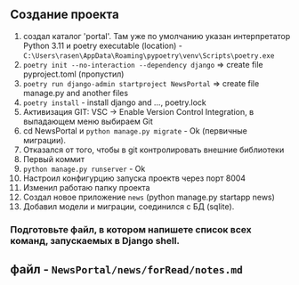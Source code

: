  Создание проекта
 -------------------
1. создал каталог 'portal'. Там уже по умолчанию указан интерпретатор Python  3.11 и poetry executable (location) - `C:\Users\rasen\AppData\Roaming\pypoetry\venv\Scripts\poetry.exe`
2. `poetry init --no-interaction --dependency django` => create file pyproject.toml  (пропустил)
3. `poetry run django-admin startproject NewsPortal` => create file manage.py and another files
4. `poetry install` - install django and ..., poetry.lock
5. Активизация GIT: VSC -> Enable Version Control Integration, в выпадающем меню выбираем Git
6. cd NewsPortal и `python manage.py migrate` - Ok (первичные миграции). 
7. Отказался от того, чтобы в git контролировать внешние библиотеки
8. Первый коммит  
9. `python manage.py runserver` - Ok
10. Настроил конфигурцию запуска проектв через порт 8004
11. Изменил работаю папку проекта
12. Создал новое приложение `news` (python manage.py startapp news)
13. Добавил модели и миграции, соединился с БД (sqlite).

### Подготовьте файл, в котором напишете список всех команд, запускаемых в Django shell.
файл - `NewsPortal/news/forRead/notes.md`
--------------------------
